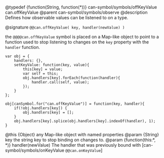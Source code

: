 @typedef {function(String, function(*))} can-symbol/symbols/offKeyValue can.offKeyValue
@parent can-symbol/symbols/observe
@description Defines how observable values can be listened to on a type.


@signature `@@can.offKeyValue( key, handler(newValue) )`

the `@@@@can.offKeyValue` symbol is placed on a Map-like object to point to a function used to stop listening to changes on the `key` property with the `handler` function.


```
var obj = {
	handlers: {},
	setKeyValue: function(key, value){
		this[key] = value;
		var self = this;
		obj.handlers[key].forEach(function(handler){
			handler.call(self, value);
		});
	}
};

obj[canSymbol.for("can.offKeyValue")] = function(key, handler){
	if(!obj.handlers[key]) {
		obj.handlers[key] = [];
	}
	obj.handlers[key].splice(obj.handlers[key].indexOf(handler), 1);
}
```

@this {Object} any Map-like object with named properties
@param {String} key the string key to stop binding on changes to.
@param {function(this:*, *)} handler(newValue) The handler that was previously bound with [can-symbol/symbols/onKeyValue `@@can.onKeyValue`]
